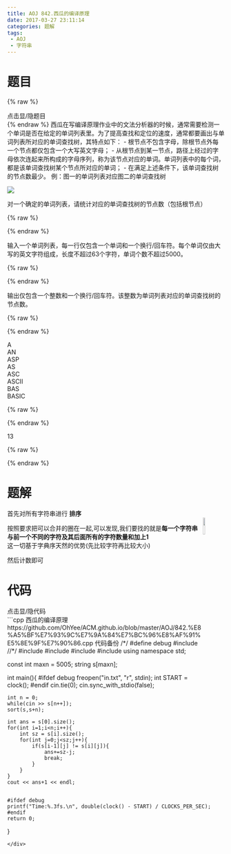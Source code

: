 ```yaml
---
title: AOJ 842.西瓜的编译原理
date: 2017-03-27 23:11:14
categories: 题解
tags:
 - AOJ
 - 字符串
---
```


# 题目
{% raw %}
<div><div class="fold_hider"><div class="close hider_title">点击显/隐题目</div></div><div class="fold">
    <div class="oj">   
        <div class="part" title="Description">
{% endraw %}
西瓜在写编译原理作业中的文法分析器的时候，通常需要检测一个单词是否在给定的单词列表里。为了提高查找和定位的速度，通常都要画出与单词列表所对应的单词查找树，其特点如下：  
- 根节点不包含字母，除根节点外每一个节点都仅包含一个大写英文字母；  
- 从根节点到某一节点，路径上经过的字母依次连起来所构成的字母序列，称为该节点对应的单词。单词列表中的每个词，都是该单词查找树某个节点所对应的单词；  
- 在满足上述条件下，该单词查找树的节点数最少。  
例：图一的单词列表对应图二的单词查找树  

![](/post/img/aoj842.jpg)

对一个确定的单词列表，请统计对应的单词查找树的节点数（包括根节点）  
  
  

{% raw %}
        </div>
        <div class="part" title="Input">
{% endraw %}
  
输入一个单词列表，每一行仅包含一个单词和一个换行/回车符。每个单词仅由大写的英文字符组成，长度不超过63个字符，单词个数不超过5000。  
  
  

{% raw %}
        </div>
        <div class="part" title="Output">
{% endraw %}
  
输出仅包含一个整数和一个换行/回车符。该整数为单词列表对应的单词查找树的节点数。  
  
  

{% raw %}
        </div>
        <div class="samp">
            <div class="clear"></div>
            <div class="input part" title="Sample Input">
{% endraw %}
  
A  
AN  
ASP  
AS  
ASC  
ASCII  
BAS  
BASIC  
  
  

{% raw %}
            </div>
            <div class="output part" title="Sample Output">
{% endraw %}
  
13  
  

{% raw %}
            </div>
            <div class="clear"></div>
        </div>
    </div>
</div></div>
{% endraw %}

<!--more-->
# 题解

首先对所有字符串进行 **排序**    
<img src='/post/img/aoj842_2.jpg' height=10% width=10% align='right' />

按照要求把可以合并的圈在一起,可以发现,我们要找的就是**每一个字符串与前一个不同的字符及其后面所有的字符数量和加上1**  
这一切基于字典序天然的优势(先比较字符再比较大小)  

然后计数即可  

# 代码
<div><div class="fold_hider"><div class="close hider_title">点击显/隐代码</div></div><div class="fold">```cpp 西瓜的编译原理 https://github.com/OhYee/ACM.github.io/blob/master/AOJ/842.%E8%A5%BF%E7%93%9C%E7%9A%84%E7%BC%96%E8%AF%91%E5%8E%9F%E7%90%86.cpp 代码备份
/*/
#define debug
#include <ctime>
//*/
#include <cstdio>
#include <iostream>
#include <cstring>
#include <algorithm>
using namespace std;

const int maxn = 5005;
string s[maxn];

int main(){
    #ifdef debug
    freopen("in.txt", "r", stdin);
    int START = clock();
    #endif
    cin.tie(0);
    cin.sync_with_stdio(false);

    int n = 0;
    while(cin >> s[n++]);
    sort(s,s+n);

    int ans = s[0].size();
    for(int i=1;i<n;i++){
        int sz = s[i].size();
        for(int j=0;j<sz;j++){
            if(s[i-1][j] != s[i][j]){
                ans+=sz-j;
                break;
            }
        }
    }
    cout << ans+1 << endl;


    #ifdef debug
    printf("Time:%.3fs.\n", double(clock() - START) / CLOCKS_PER_SEC);
    #endif
    return 0;
}

```
</div>